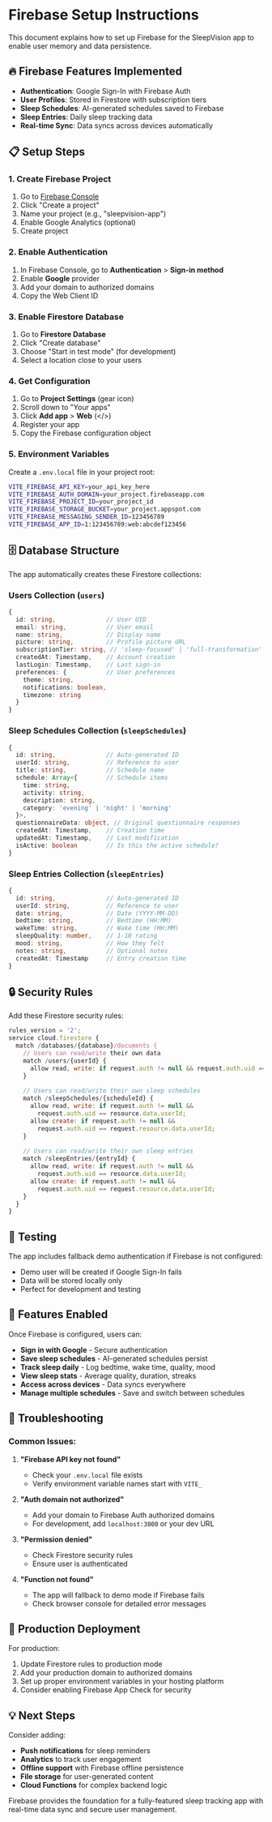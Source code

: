 # Firebase Setup Instructions

This document explains how to set up Firebase for the SleepVision app to enable user memory and data persistence.

## 🔥 Firebase Features Implemented

- **Authentication**: Google Sign-In with Firebase Auth
- **User Profiles**: Stored in Firestore with subscription tiers
- **Sleep Schedules**: AI-generated schedules saved to Firebase
- **Sleep Entries**: Daily sleep tracking data
- **Real-time Sync**: Data syncs across devices automatically

## 📋 Setup Steps

### 1. Create Firebase Project

1. Go to [Firebase Console](https://console.firebase.google.com/)
2. Click "Create a project"
3. Name your project (e.g., "sleepvision-app")
4. Enable Google Analytics (optional)
5. Create project

### 2. Enable Authentication

1. In Firebase Console, go to **Authentication** > **Sign-in method**
2. Enable **Google** provider
3. Add your domain to authorized domains
4. Copy the Web Client ID

### 3. Enable Firestore Database

1. Go to **Firestore Database**
2. Click "Create database"
3. Choose "Start in test mode" (for development)
4. Select a location close to your users

### 4. Get Configuration

1. Go to **Project Settings** (gear icon)
2. Scroll down to "Your apps"
3. Click **Add app** > **Web** (</>) 
4. Register your app
5. Copy the Firebase configuration object

### 5. Environment Variables

Create a `.env.local` file in your project root:

```bash
VITE_FIREBASE_API_KEY=your_api_key_here
VITE_FIREBASE_AUTH_DOMAIN=your_project.firebaseapp.com
VITE_FIREBASE_PROJECT_ID=your_project_id
VITE_FIREBASE_STORAGE_BUCKET=your_project.appspot.com
VITE_FIREBASE_MESSAGING_SENDER_ID=123456789
VITE_FIREBASE_APP_ID=1:123456789:web:abcdef123456
```

## 🗄️ Database Structure

The app automatically creates these Firestore collections:

### Users Collection (`users`)
```typescript
{
  id: string,              // User UID
  email: string,           // User email
  name: string,            // Display name
  picture: string,         // Profile picture URL
  subscriptionTier: string, // 'sleep-focused' | 'full-transformation' | 'elite-performance'
  createdAt: Timestamp,    // Account creation
  lastLogin: Timestamp,    // Last sign-in
  preferences: {           // User preferences
    theme: string,
    notifications: boolean,
    timezone: string
  }
}
```

### Sleep Schedules Collection (`sleepSchedules`)
```typescript
{
  id: string,              // Auto-generated ID
  userId: string,          // Reference to user
  title: string,           // Schedule name
  schedule: Array<{        // Schedule items
    time: string,
    activity: string,
    description: string,
    category: 'evening' | 'night' | 'morning'
  }>,
  questionnaireData: object, // Original questionnaire responses
  createdAt: Timestamp,    // Creation time
  updatedAt: Timestamp,    // Last modification
  isActive: boolean        // Is this the active schedule?
}
```

### Sleep Entries Collection (`sleepEntries`)
```typescript
{
  id: string,              // Auto-generated ID
  userId: string,          // Reference to user
  date: string,            // Date (YYYY-MM-DD)
  bedtime: string,         // Bedtime (HH:MM)
  wakeTime: string,        // Wake time (HH:MM)
  sleepQuality: number,    // 1-10 rating
  mood: string,            // How they felt
  notes: string,           // Optional notes
  createdAt: Timestamp     // Entry creation time
}
```

## 🔒 Security Rules

Add these Firestore security rules:

```javascript
rules_version = '2';
service cloud.firestore {
  match /databases/{database}/documents {
    // Users can read/write their own data
    match /users/{userId} {
      allow read, write: if request.auth != null && request.auth.uid == userId;
    }
    
    // Users can read/write their own sleep schedules
    match /sleepSchedules/{scheduleId} {
      allow read, write: if request.auth != null && 
        request.auth.uid == resource.data.userId;
      allow create: if request.auth != null && 
        request.auth.uid == request.resource.data.userId;
    }
    
    // Users can read/write their own sleep entries
    match /sleepEntries/{entryId} {
      allow read, write: if request.auth != null && 
        request.auth.uid == resource.data.userId;
      allow create: if request.auth != null && 
        request.auth.uid == request.resource.data.userId;
    }
  }
}
```

## 🧪 Testing

The app includes fallback demo authentication if Firebase is not configured:

- Demo user will be created if Google Sign-In fails
- Data will be stored locally only
- Perfect for development and testing

## 🚀 Features Enabled

Once Firebase is configured, users can:

- **Sign in with Google** - Secure authentication
- **Save sleep schedules** - AI-generated schedules persist
- **Track sleep daily** - Log bedtime, wake time, quality, mood
- **View sleep stats** - Average quality, duration, streaks
- **Access across devices** - Data syncs everywhere
- **Manage multiple schedules** - Save and switch between schedules

## 🔧 Troubleshooting

### Common Issues:

1. **"Firebase API key not found"**
   - Check your `.env.local` file exists
   - Verify environment variable names start with `VITE_`

2. **"Auth domain not authorized"**
   - Add your domain to Firebase Auth authorized domains
   - For development, add `localhost:3000` or your dev URL

3. **"Permission denied"**
   - Check Firestore security rules
   - Ensure user is authenticated

4. **"Function not found"**
   - The app will fallback to demo mode if Firebase fails
   - Check browser console for detailed error messages

## 📱 Production Deployment

For production:

1. Update Firestore rules to production mode
2. Add your production domain to authorized domains
3. Set up proper environment variables in your hosting platform
4. Consider enabling Firebase App Check for security

## 💡 Next Steps

Consider adding:
- **Push notifications** for sleep reminders
- **Analytics** to track user engagement
- **Offline support** with Firebase offline persistence
- **File storage** for user-generated content
- **Cloud Functions** for complex backend logic

Firebase provides the foundation for a fully-featured sleep tracking app with real-time data sync and secure user management.
